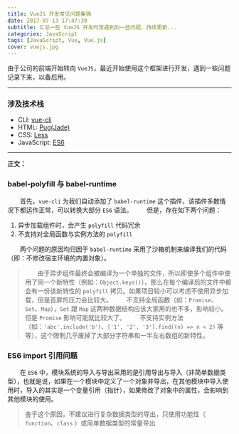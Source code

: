 ```yaml
---
title: VueJS 开发常见问题集锦
date: 2017-07-13 17:47:39
subtitle: 汇总一些 VueJS 开发时常遇到的一些问题，持续更新...
categories: JavaScript
tags: [JavaScript, Vue, Vue.js]
cover: vuejs.jpg
---
```

由于公司的前端开始转向 `VueJS`，最近开始使用这个框架进行开发，遇到一些问题记录下来，以备后用。

---
### 涉及技术栈
- CLI: [vue-cli](https://github.com/vuejs/vue-cli)
- HTML: [Pug(Jade)](https://github.com/pugjs/pug)
- CSS: [Less](https://github.com/less/less.js)
- JavaScript: [ES6](https://github.com/lukehoban/es6features)
---
**正文：**
### babel-polyfill 与 babel-runtime
　　首先，`vue-cli` 为我们自动添加了 `babel-runtime` 这个插件，该插件多数情况下都运作正常，可以转换大部分 `ES6` 语法。
　　但是，存在如下两个问题：

1. 异步加载组件时，会产生 `polyfill` 代码冗余
2. 不支持对全局函数与实例方法的 `polyfill`

　　两个问题的原因均归因于 `babel-runtime` 采用了沙箱机制来编译我们的代码（即：不修改宿主环境的内置对象）。

>　　由于异步组件最终会被编译为一个单独的文件，所以即使多个组件中使用了同一个新特性（例如：`Object.keys()`），那么在每个编译后的文件中都会有一份该新特性的 `polyfill` 拷贝。如果项目较小可以考虑不使用异步加载，但是首屏的压力会比较大。
>　　不支持全局函数（如：`Promise`、`Set`、`Map`），`Set` 跟 `Map` 这两种数据结构应该大家用的也不多，影响较小。但是 `Promise` 影响可能就比较大了。
>　　不支持实例方法（如：`'abc'.include('b')`、`['1', '2', '3'].find((n) => n < 2)` 等等），这个限制几乎废掉了大部分字符串和一半左右数组的新特性。

### ES6 import 引用问题

　　在 `ES6` 中，模块系统的导入与导出采用的是引用导出与导入（非简单数据类型），也就是说，如果在一个模块中定义了一个对象并导出，在其他模块中导入使用时，导入的其实是一个变量引用（指针），如果修改了对象中的属性，会影响到其他模块的使用。

> 鉴于这个原因，不建议进行复杂数据类型的导出，只使用功能性（ `function`、`class` ）或简单数据类型的常量导出